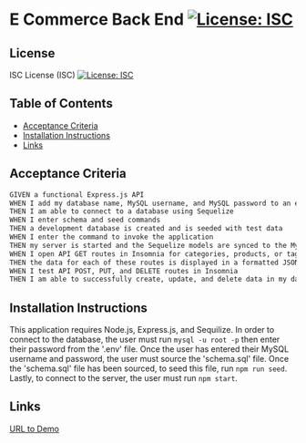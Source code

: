 # E Commerce Back End [![License: ISC](https://img.shields.io/badge/License-ISC-blue.svg)](https://opensource.org/licenses/ISC)

## License 
ISC License (ISC) [![License: ISC](https://img.shields.io/badge/License-ISC-blue.svg)](https://opensource.org/licenses/ISC)

## Table of Contents
* [Acceptance Criteria](#acceptance-criteria)
* [Installation Instructions](#installation-instructions)
* [Links](#links)

## Acceptance Criteria
```md
GIVEN a functional Express.js API
WHEN I add my database name, MySQL username, and MySQL password to an environment variable file
THEN I am able to connect to a database using Sequelize
WHEN I enter schema and seed commands
THEN a development database is created and is seeded with test data
WHEN I enter the command to invoke the application
THEN my server is started and the Sequelize models are synced to the MySQL database
WHEN I open API GET routes in Insomnia for categories, products, or tags
THEN the data for each of these routes is displayed in a formatted JSON
WHEN I test API POST, PUT, and DELETE routes in Insomnia
THEN I am able to successfully create, update, and delete data in my database
```
## Installation Instructions
This application requires Node.js, Express.js, and Sequilize. In order to connect to the database, the user must run `mysql -u root -p` then enter their password from the '.env' file. 
Once the user has entered their MySQL username and password, the user must source the 'schema.sql' file. Once the 'schema.sql' file has been sourced, to seed this file, run `npm run seed`.
Lastly, to connect to the server, the user must run `npm start`.

## Links 
[URL to Demo](https://drive.google.com/file/d/1wGubRAVFypEkvjz25rqam52l4XmUpdwD/view)
